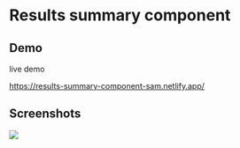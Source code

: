 
# Results summary component






## Demo

live demo

https://results-summary-component-sam.netlify.app/
## Screenshots

![](https://i.postimg.cc/bJqGmmh7/Captura-web-24-8-2023-181910-127-0-0-1.jpg)
